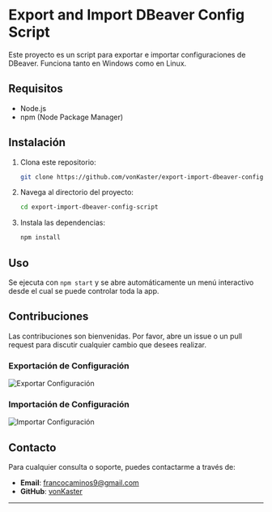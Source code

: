 # Export and Import DBeaver Config Script

Este proyecto es un script para exportar e importar configuraciones de DBeaver. Funciona tanto en Windows como en Linux.

## Requisitos

- Node.js
- npm (Node Package Manager)

## Instalación

1. Clona este repositorio:
    ```sh
    git clone https://github.com/vonKaster/export-import-dbeaver-config-script.git
    
2. Navega al directorio del proyecto:
    ```sh
    cd export-import-dbeaver-config-script
    ```
3. Instala las dependencias:
    ```sh
    npm install
    ```

## Uso

Se ejecuta con `npm start` y se abre automáticamente un menú interactivo desde el cual se puede controlar toda la app.

## Contribuciones

Las contribuciones son bienvenidas. Por favor, abre un issue o un pull request para discutir cualquier cambio que desees realizar.
### Exportación de Configuración
![Exportar Configuración](./assets/export-config.png)

### Importación de Configuración
![Importar Configuración](./assets/import-config.png)

## Contacto

Para cualquier consulta o soporte, puedes contactarme a través de:
- **Email**: francocaminos9@gmail.com
- **GitHub**: [vonKaster](https://github.com/vonKaster)

---
